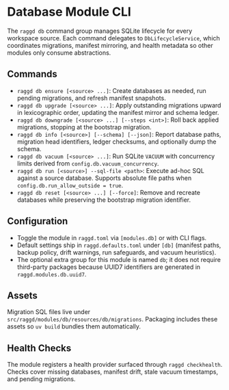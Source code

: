 # Database Module CLI

The `raggd db` command group manages SQLite lifecycle for every workspace
source. Each command delegates to `DbLifecycleService`, which coordinates
migrations, manifest mirroring, and health metadata so other modules only
consume abstractions.

## Commands
- `raggd db ensure [<source> ...]`: Create databases as needed, run pending
  migrations, and refresh manifest snapshots.
- `raggd db upgrade [<source> ...]`: Apply outstanding migrations upward in
  lexicographic order, updating the manifest mirror and schema ledger.
- `raggd db downgrade [<source> ...] [--steps <int>]`: Roll back applied
  migrations, stopping at the bootstrap migration.
- `raggd db info [<source>] [--schema] [--json]`: Report database paths,
  migration head identifiers, ledger checksums, and optionally dump the schema.
- `raggd db vacuum [<source> ...]`: Run SQLite `VACUUM` with concurrency limits
  derived from `config.db.vacuum_concurrency`.
- `raggd db run [<source>] --sql-file <path>`: Execute ad-hoc SQL against a
  source database. Supports absolute file paths when
  `config.db.run_allow_outside = true`.
- `raggd db reset [<source> ...] [--force]`: Remove and recreate databases while
  preserving the bootstrap migration identifier.

## Configuration
- Toggle the module in `raggd.toml` via `[modules.db]` or with CLI flags.
- Default settings ship in `raggd.defaults.toml` under `[db]` (manifest paths,
  backup policy, drift warnings, run safeguards, and vacuum heuristics).
- The optional extra group for this module is named `db`; it does not require
  third-party packages because UUID7 identifiers are generated in
  `raggd.modules.db.uuid7`.

## Assets
Migration SQL files live under
`src/raggd/modules/db/resources/db/migrations`. Packaging includes these assets
so `uv build` bundles them automatically.

## Health Checks
The module registers a health provider surfaced through `raggd checkhealth`.
Checks cover missing databases, manifest drift, stale vacuum timestamps, and
pending migrations.
